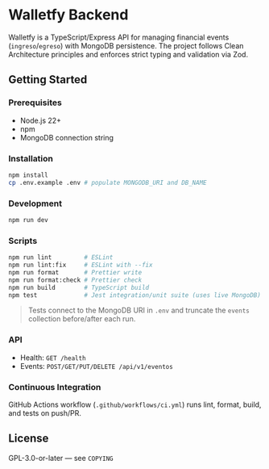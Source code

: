 # Walletfy Backend

Walletfy is a TypeScript/Express API for managing financial events (`ingreso`/`egreso`) with MongoDB persistence. The project follows Clean Architecture principles and enforces strict typing and validation via Zod.

## Getting Started

### Prerequisites
- Node.js 22+
- npm
- MongoDB connection string

### Installation
```bash
npm install
cp .env.example .env # populate MONGODB_URI and DB_NAME
```

### Development
```bash
npm run dev
```

### Scripts
```bash
npm run lint         # ESLint
npm run lint:fix     # ESLint with --fix
npm run format       # Prettier write
npm run format:check # Prettier check
npm run build        # TypeScript build
npm test             # Jest integration/unit suite (uses live MongoDB)
```

> Tests connect to the MongoDB URI in `.env` and truncate the `events` collection before/after each run.

### API
- Health: `GET /health`
- Events: `POST/GET/PUT/DELETE /api/v1/eventos`

### Continuous Integration
GitHub Actions workflow (`.github/workflows/ci.yml`) runs lint, format, build, and tests on push/PR. 

## License
GPL-3.0-or-later — see `COPYING`
